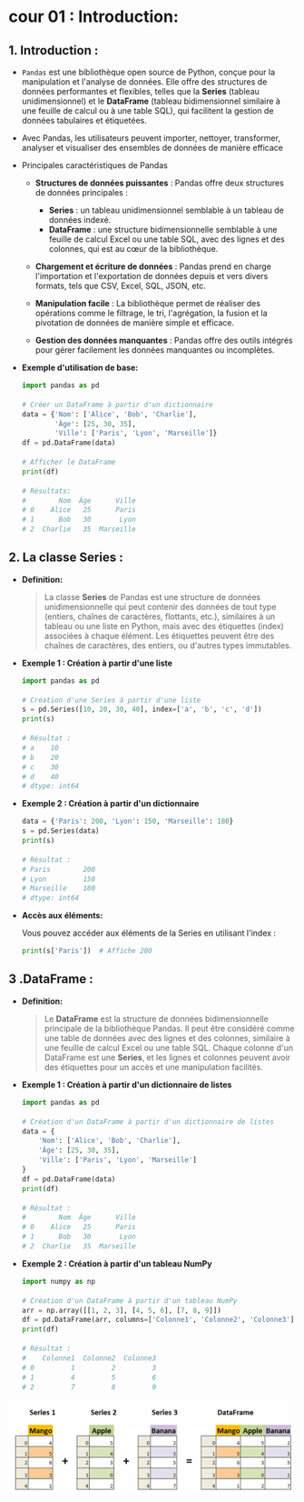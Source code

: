 # cour 01 : **Introduction:**

## 1. **Introduction :**

-   `Pandas` est une bibliothèque open source de Python, conçue pour la manipulation et l'analyse de données. Elle offre des structures de données performantes et flexibles, telles que la **Series** (tableau unidimensionnel) et le **DataFrame** (tableau bidimensionnel similaire à une feuille de calcul ou à une table SQL), qui facilitent la gestion de données tabulaires et étiquetées.

-   Avec Pandas, les utilisateurs peuvent importer, nettoyer, transformer, analyser et visualiser des ensembles de données de manière efficace

-   Principales caractéristiques de Pandas

    -   **Structures de données puissantes** : Pandas offre deux structures de données principales :

        -   **Series** : un tableau unidimensionnel semblable à un tableau de données indexé.
        -   **DataFrame** : une structure bidimensionnelle semblable à une feuille de calcul Excel ou une table SQL, avec des lignes et des colonnes, qui est au cœur de la bibliothèque.

    -   **Chargement et écriture de données** : Pandas prend en charge l'importation et l'exportation de données depuis et vers divers formats, tels que CSV, Excel, SQL, JSON, etc.

    -   **Manipulation facile** : La bibliothèque permet de réaliser des opérations comme le filtrage, le tri, l'agrégation, la fusion et la pivotation de données de manière simple et efficace.

    -   **Gestion des données manquantes** : Pandas offre des outils intégrés pour gérer facilement les données manquantes ou incomplètes.

-   **Exemple d'utilisation de base:**

    ```python
    import pandas as pd

    # Créer un DataFrame à partir d'un dictionnaire
    data = {'Nom': ['Alice', 'Bob', 'Charlie'],
            'Âge': [25, 30, 35],
            'Ville': ['Paris', 'Lyon', 'Marseille']}
    df = pd.DataFrame(data)

    # Afficher le DataFrame
    print(df)

    # Résultats:
    #        Nom  Âge      Ville
    # 0    Alice   25      Paris
    # 1      Bob   30       Lyon
    # 2  Charlie   35  Marseille
    ```

## 2. La classe **Series** :

-   **Definition:**

    > La classe **Series** de Pandas est une structure de données unidimensionnelle qui peut contenir des données de tout type (entiers, chaînes de caractères, flottants, etc.), similaires à un tableau ou une liste en Python, mais avec des étiquettes (index) associées à chaque élément. Les étiquettes peuvent être des chaînes de caractères, des entiers, ou d'autres types immutables.

-   **Exemple 1 : Création à partir d'une liste**

    ```python
    import pandas as pd

    # Création d'une Series à partir d'une liste
    s = pd.Series([10, 20, 30, 40], index=['a', 'b', 'c', 'd'])
    print(s)

    # Résultat :
    # a    10
    # b    20
    # c    30
    # d    40
    # dtype: int64
    ```

-   **Exemple 2 : Création à partir d'un dictionnaire**

    ```python
    data = {'Paris': 200, 'Lyon': 150, 'Marseille': 180}
    s = pd.Series(data)
    print(s)

    # Résultat :
    # Paris        200
    # Lyon         150
    # Marseille    180
    # dtype: int64
    ```

-   **Accès aux éléments:**

    Vous pouvez accéder aux éléments de la Series en utilisant l'index :

    ```python
    print(s['Paris'])  # Affiche 200
    ```

## 3 .**DataFrame :**

-   **Definition:**

    > Le **DataFrame** est la structure de données bidimensionnelle principale de la bibliothèque Pandas. Il peut être considéré comme une table de données avec des lignes et des colonnes, similaire à une feuille de calcul Excel ou une table SQL. Chaque colonne d'un DataFrame est une **Series**, et les lignes et colonnes peuvent avoir des étiquettes pour un accès et une manipulation facilités.

-   **Exemple 1 : Création à partir d'un dictionnaire de listes**

    ```python
    import pandas as pd

    # Création d'un DataFrame à partir d'un dictionnaire de listes
    data = {
        'Nom': ['Alice', 'Bob', 'Charlie'],
        'Âge': [25, 30, 35],
        'Ville': ['Paris', 'Lyon', 'Marseille']
    }
    df = pd.DataFrame(data)
    print(df)

    # Résultat :
    #        Nom  Âge      Ville
    # 0    Alice   25      Paris
    # 1      Bob   30       Lyon
    # 2  Charlie   35  Marseille
    ```

-   **Exemple 2 : Création à partir d'un tableau NumPy**

    ```python
    import numpy as np

    # Création d'un DataFrame à partir d'un tableau NumPy
    arr = np.array([[1, 2, 3], [4, 5, 6], [7, 8, 9]])
    df = pd.DataFrame(arr, columns=['Colonne1', 'Colonne2', 'Colonne3'])
    print(df)

    # Résultat :
    #    Colonne1  Colonne2  Colonne3
    # 0         1         2         3
    # 1         4         5         6
    # 2         7         8         9
    ```

![alt text](image.png)
